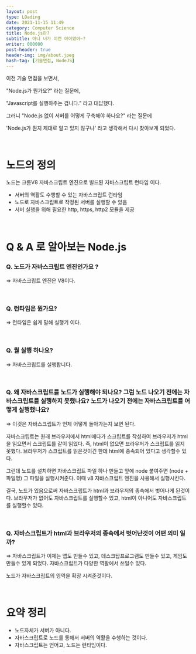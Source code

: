 ```yaml
---
layout: post
type: LOading
date: 2021-11-15 11:49
category: Computer Science
title: Node.js란?
subtitle: 아니 너가 이런 아이였어~?
writer: 000000
post-header: true
header-img: img/about.jpeg
hash-tag: [기술면접, NodeJS]
---
```


이전 기술 면접을 보면서,

"Node.js가 뭔가요?" 라는 질문에,

"Javascript를 실행하주는 겁니다." 라고 대답했다.

그러니 "Node.js 없이 서버를 어떻게 구축해야 하나요?" 라는 질문에

'Node.js가 뭔지 제대로 알고 있지 않구나' 라고 생각해서 다시 찾아보게 되었다.

<br>

# 노드의 정의

노드는 크롬V8 자바스크립트 엔진으로 빌드된 자바스크립트 런타임 이다.

- 서버의 역활도 수행할 수 있는 자바스크립트 런타임
- 노드로 자바스크립트로 작정된 서버를 실행할 수 있음
- 서버 실행을 위해 필요한 http, https, http2 모듈을 제공

<br>

# Q & A 로 알아보는 Node.js

### Q. 노드가 자바스크립트 엔진인가요 ?

⇒ 자바스크립트 엔진은 V8이다.

<br>

### Q. 런타임은 뭔가요?

⇒  런타임은 쉽게 말해 실행기 이다.

<br>

### Q. 뭘 실행 하나요?

⇒ 자바스크립트를 실행합니다.

<br>

### Q. 왜 자바스크립트를 노드가 실행해야 되나요? 그럼 노드 나오기 전에는 자바스크립트를 실행하지 못했나요? 노드가 나오기 전에는 자바스크립트를 어떻게 실행했나요?

⇒ 이것은 자바스크립트가 언제 어떻게 돌아가는지 보면 된다.

자바스크립트는 원래 브라우저에서 html에다가 스크립트를 작성하여 브라우저가  html을 읽으면서 스크립트를 같이 읽었다. 즉, html이 없으면 브라우저가 스크립트를 읽지 못했다. 브라우저가 스크립트를 읽은것이긴 한데 html에 종속되어 있다고 생각할수 있다.

그런데 노드를 설치하면 자바스크립트 파일 하나 만들고 앞에 node 붙여주면 (node + 파일명) 그 파일을 실행시켜준다. 이때 v8 자바스크립트 엔진을 사용해서 실행시킨다.

결국, 노드가 있음으로써 자바스크립트가 html과 브라우저의 종속에서 벗어나게 된것이다. 브라우저가 없어도 자바스크립트를 실행할수 있고, html이 아니어도 자바스크립트를 실행할수 있다.

<br>

### Q. 자바스크립트가 html과 브라우저의 종속에서 벗어난것이 어떤 의미 일까?

⇒ 자바스크립트가 이제는 앱도 만들수 있고, 데스크탑프로그램도 만들수 있고, 게임도 만들수 있게 되었다. 자바스크립트가 다양한 역활에서 쓰일수 있다.

노드가 자바스크립트의 영역을 확장 시켜준것이다.

<br>

# 요약 정리

- 노드자체가 서버가 아니다.
- 자바스크립트로 노드를 통해서 서버의 역활을 수행하는 것이다.
- 자바스크립트는 언어고, 노드는 런타임이다.
